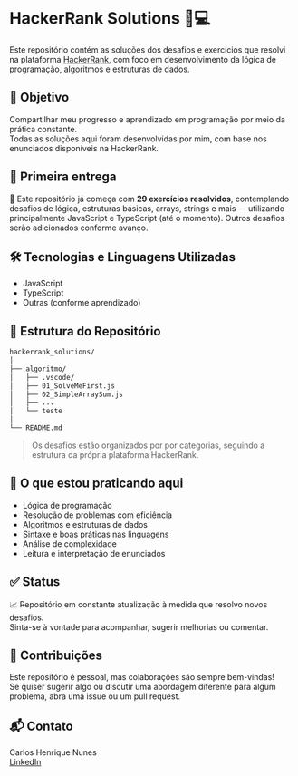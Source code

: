 # HackerRank Solutions 🧠💻

Este repositório contém as soluções dos desafios e exercícios que resolvi na plataforma [HackerRank](https://www.hackerrank.com/), com foco em desenvolvimento da lógica de programação, algoritmos e estruturas de dados.

## 📌 Objetivo

Compartilhar meu progresso e aprendizado em programação por meio da prática constante.  
Todas as soluções aqui foram desenvolvidas por mim, com base nos enunciados disponíveis na HackerRank.

## 🚀 Primeira entrega

📁 Este repositório já começa com **29 exercícios resolvidos**, contemplando desafios de lógica, estruturas básicas, arrays, strings e mais — utilizando principalmente JavaScript e TypeScript (até o momento). Outros desafios serão adicionados conforme avanço.

## 🛠️ Tecnologias e Linguagens Utilizadas

- JavaScript
- TypeScript
- Outras (conforme aprendizado)

## 📁 Estrutura do Repositório

```txt
hackerrank_solutions/
│
├── algoritmo/
│   ├── .vscode/
│   ├── 01_SolveMeFirst.js
│   ├── 02_SimpleArraySum.js
│   ├── ...
│   └── teste
│
└── README.md
```

> Os desafios estão organizados por por categorias, seguindo a estrutura da própria plataforma HackerRank.

## 🧠 O que estou praticando aqui

- Lógica de programação
- Resolução de problemas com eficiência
- Algoritmos e estruturas de dados
- Sintaxe e boas práticas nas linguagens
- Análise de complexidade
- Leitura e interpretação de enunciados

## ✅ Status

📈 Repositório em constante atualização à medida que resolvo novos desafios.  
Sinta-se à vontade para acompanhar, sugerir melhorias ou comentar.

## 🤝 Contribuições

Este repositório é pessoal, mas colaborações são sempre bem-vindas!  
Se quiser sugerir algo ou discutir uma abordagem diferente para algum problema, abra uma issue ou um pull request.

## 📬 Contato

Carlos Henrique Nunes  
[LinkedIn](https://www.linkedin.com/in/carlos-h-dev/)
